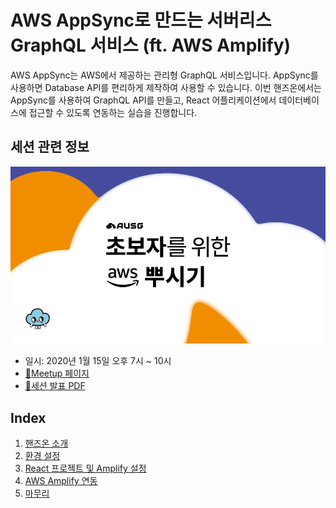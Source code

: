 # AWS AppSync로 만드는 서버리스 GraphQL 서비스 (ft. AWS Amplify)

AWS AppSync는 AWS에서 제공하는 관리형 GraphQL 서비스입니다. AppSync를 사용하면 Database API를 편리하게 제작하여 사용할 수 있습니다. 이번 핸즈온에서는 AppSync를 사용하여 GraphQL API를 만들고, React 어플리케이션에서 데이터베이스에 접근할 수 있도록 연동하는 실습을 진행합니다.

## 세션 관련 정보

![meetup-cover](handson/pics/meetup-cover.png)

- 일시: 2020년 1월 15일 오후 7시 ~ 10시
- [🌆Meetup 페이지](https://www.meetup.com/ko-KR/awskrug/events/bsvnmrybccbtb/)
- [🎢세션 발표 PDF](https://github.com/cadenzah/ausg-2020-handson-appsync/blob/master/handson/session.pdf)

## Index
1. [핸즈온 소개](https://github.com/cadenzah/ausg-2020-handson-appsync/blob/master/handson/01.introduction.md)
2. [환경 설정](https://github.com/cadenzah/ausg-2020-handson-appsync/blob/master/handson/02.settings.md)
3. [React 프로젝트 및 Amplify 설정](https://github.com/cadenzah/ausg-2020-handson-appsync/blob/master/handson/03.react.md)
4. [AWS Amplify 연동](https://github.com/cadenzah/ausg-2020-handson-appsync/blob/master/handson/04.amplify.md)
5. [마무리](https://github.com/cadenzah/ausg-2020-handson-appsync/blob/master/handson/05.conclusion.md)
